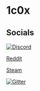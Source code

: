# 1c0x

## Socials
[![Discord](https://discord.io/1c0x/badge)](https://discord.io/1c0x)

[Reddit](https://www.reddit.com/r/1c0x/)

[Steam](https://steamcommunity.com/groups/oneczerox)

[![Gitter](https://badges.gitter.im/oneczerox/community.svg)](https://gitter.im/oneczerox/community?utm_source=badge&utm_medium=badge&utm_campaign=pr-badge)
